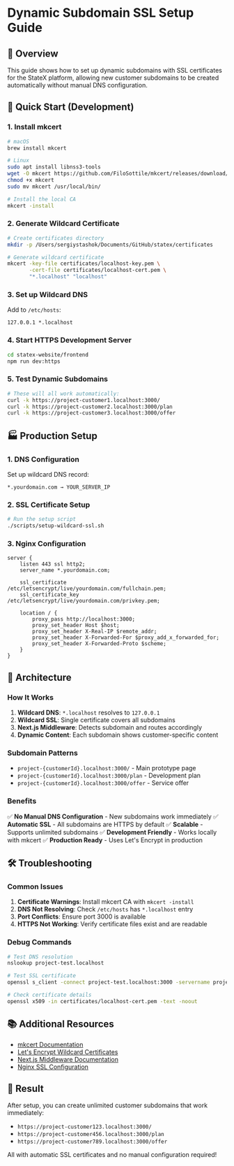 # Dynamic Subdomain SSL Setup Guide

## 🎯 Overview

This guide shows how to set up dynamic subdomains with SSL certificates for the StateX platform, allowing new customer subdomains to be created automatically without manual DNS configuration.

## 🚀 Quick Start (Development)

### 1. Install mkcert
```bash
# macOS
brew install mkcert

# Linux
sudo apt install libnss3-tools
wget -O mkcert https://github.com/FiloSottile/mkcert/releases/download/v1.4.4/mkcert-v1.4.4-linux-amd64
chmod +x mkcert
sudo mv mkcert /usr/local/bin/

# Install the local CA
mkcert -install
```

### 2. Generate Wildcard Certificate
```bash
# Create certificates directory
mkdir -p /Users/sergiystashok/Documents/GitHub/statex/certificates

# Generate wildcard certificate
mkcert -key-file certificates/localhost-key.pem \
       -cert-file certificates/localhost-cert.pem \
       "*.localhost" "localhost"
```

### 3. Set up Wildcard DNS
Add to `/etc/hosts`:
```
127.0.0.1 *.localhost
```

### 4. Start HTTPS Development Server
```bash
cd statex-website/frontend
npm run dev:https
```

### 5. Test Dynamic Subdomains
```bash
# These will all work automatically:
curl -k https://project-customer1.localhost:3000/
curl -k https://project-customer2.localhost:3000/plan
curl -k https://project-customer3.localhost:3000/offer
```

## 🏭 Production Setup

### 1. DNS Configuration
Set up wildcard DNS record:
```
*.yourdomain.com → YOUR_SERVER_IP
```

### 2. SSL Certificate Setup
```bash
# Run the setup script
./scripts/setup-wildcard-ssl.sh
```

### 3. Nginx Configuration
```nginx
server {
    listen 443 ssl http2;
    server_name *.yourdomain.com;
    
    ssl_certificate /etc/letsencrypt/live/yourdomain.com/fullchain.pem;
    ssl_certificate_key /etc/letsencrypt/live/yourdomain.com/privkey.pem;
    
    location / {
        proxy_pass http://localhost:3000;
        proxy_set_header Host $host;
        proxy_set_header X-Real-IP $remote_addr;
        proxy_set_header X-Forwarded-For $proxy_add_x_forwarded_for;
        proxy_set_header X-Forwarded-Proto $scheme;
    }
}
```

## 🔧 Architecture

### How It Works

1. **Wildcard DNS**: `*.localhost` resolves to `127.0.0.1`
2. **Wildcard SSL**: Single certificate covers all subdomains
3. **Next.js Middleware**: Detects subdomain and routes accordingly
4. **Dynamic Content**: Each subdomain shows customer-specific content

### Subdomain Patterns

- `project-{customerId}.localhost:3000/` - Main prototype page
- `project-{customerId}.localhost:3000/plan` - Development plan
- `project-{customerId}.localhost:3000/offer` - Service offer

### Benefits

✅ **No Manual DNS Configuration** - New subdomains work immediately
✅ **Automatic SSL** - All subdomains are HTTPS by default
✅ **Scalable** - Supports unlimited subdomains
✅ **Development Friendly** - Works locally with mkcert
✅ **Production Ready** - Uses Let's Encrypt in production

## 🛠️ Troubleshooting

### Common Issues

1. **Certificate Warnings**: Install mkcert CA with `mkcert -install`
2. **DNS Not Resolving**: Check `/etc/hosts` has `*.localhost` entry
3. **Port Conflicts**: Ensure port 3000 is available
4. **HTTPS Not Working**: Verify certificate files exist and are readable

### Debug Commands

```bash
# Test DNS resolution
nslookup project-test.localhost

# Test SSL certificate
openssl s_client -connect project-test.localhost:3000 -servername project-test.localhost

# Check certificate details
openssl x509 -in certificates/localhost-cert.pem -text -noout
```

## 📚 Additional Resources

- [mkcert Documentation](https://github.com/FiloSottile/mkcert)
- [Let's Encrypt Wildcard Certificates](https://letsencrypt.org/docs/challenge-types/#dns-01-challenge)
- [Next.js Middleware Documentation](https://nextjs.org/docs/app/building-your-application/routing/middleware)
- [Nginx SSL Configuration](https://nginx.org/en/docs/http/configuring_https_servers.html)

## 🎉 Result

After setup, you can create unlimited customer subdomains that work immediately:

- `https://project-customer123.localhost:3000/`
- `https://project-customer456.localhost:3000/plan`
- `https://project-customer789.localhost:3000/offer`

All with automatic SSL certificates and no manual configuration required!
